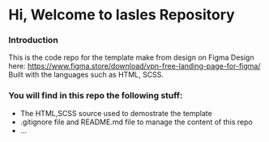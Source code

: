 # Hi, Welcome to lasles Repository

### Introduction
This is the code repo for the template make from design on Figma
Design here: https://www.figma.store/download/vpn-free-landing-page-for-figma/
Built with the languages such as HTML, SCSS. 

### You will find in this repo the following stuff:
* The HTML,SCSS source used to demostrate the template
* .gitignore file and README.md file to manage the content of this repo
* ...
